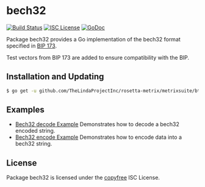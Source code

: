 bech32
==========

[![Build Status](http://img.shields.io/travis/btcsuite/btcutil.svg)](https://travis-ci.org/btcsuite/btcutil)
[![ISC License](http://img.shields.io/badge/license-ISC-blue.svg)](http://copyfree.org)
[![GoDoc](https://godoc.org/github.com/TheLindaProjectInc/rosetta-metrix/metrixsuite/btcutil/bech32?status.png)](http://godoc.org/github.com/TheLindaProjectInc/rosetta-metrix/metrixsuite/btcutil/bech32)

Package bech32 provides a Go implementation of the bech32 format specified in
[BIP 173](https://github.com/bitcoin/bips/blob/master/bip-0173.mediawiki).

Test vectors from BIP 173 are added to ensure compatibility with the BIP.

## Installation and Updating

```bash
$ go get -u github.com/TheLindaProjectInc/rosetta-metrix/metrixsuite/btcutil/bech32
```

## Examples

* [Bech32 decode Example](http://godoc.org/github.com/TheLindaProjectInc/rosetta-metrix/metrixsuite/btcutil/bech32#example-Bech32Decode)
  Demonstrates how to decode a bech32 encoded string.
* [Bech32 encode Example](http://godoc.org/github.com/TheLindaProjectInc/rosetta-metrix/metrixsuite/btcutil/bech32#example-BechEncode)
  Demonstrates how to encode data into a bech32 string.

## License

Package bech32 is licensed under the [copyfree](http://copyfree.org) ISC
License.
